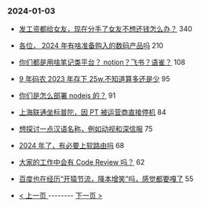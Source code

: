 ### 2024-01-03 
- [发工资都给女友，现在分手了女友不想还钱怎么办？](https://www.v2ex.com/t/1005356) 340
- [各位， 2024 年有啥准备购入的数码产品吗](https://www.v2ex.com/t/1005346) 210
- [你们都是用啥笔记类平台？ notion？飞书？语雀？](https://www.v2ex.com/t/1005393) 108
- [9 年码农 2023 年存下 25w,不知道算多还是少](https://www.v2ex.com/t/1005287) 95
- [你们是怎么部署 nodejs 的？](https://www.v2ex.com/t/1005371) 91
- [上海联通坐标普陀，因 PT 被运营商直接停机](https://www.v2ex.com/t/1005459) 84
- [想探讨一点汉语名称，例如动视和深信服](https://www.v2ex.com/t/1005330) 75
- [2024 年了，有必要上软路由吗](https://www.v2ex.com/t/1005335) 68
- [大家的工作中会有 Code Review 吗？](https://www.v2ex.com/t/1005441) 62
- [百度也在经历“开猿节流，降本增笑”吗，感觉都要嘎了](https://www.v2ex.com/t/1005379) 55 

- [ < 上一页 ](https://github.com/able8/v2ex-hot-record/blob/master/2024-01-02.md) -------- [ 下一页 > ](https://github.com/able8/v2ex-hot-record/blob/master/2024-01-04.md)